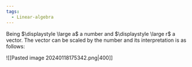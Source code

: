 ```yaml
---
tags:
  - Linear-algebra
---
```

Being $\displaystyle \large a$ a number and $\displaystyle \large r$ a vector. The vector can be scaled by the number and its interpretation is as follows:

![[Pasted image 20240118175342.png|400]]